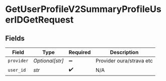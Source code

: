 # GetUserProfileV2SummaryProfileUserIDGetRequest


## Fields

| Field                    | Type                     | Required                 | Description              |
| ------------------------ | ------------------------ | ------------------------ | ------------------------ |
| `provider`               | *Optional[str]*          | :heavy_minus_sign:       | Provider oura/strava etc |
| `user_id`                | *str*                    | :heavy_check_mark:       | N/A                      |